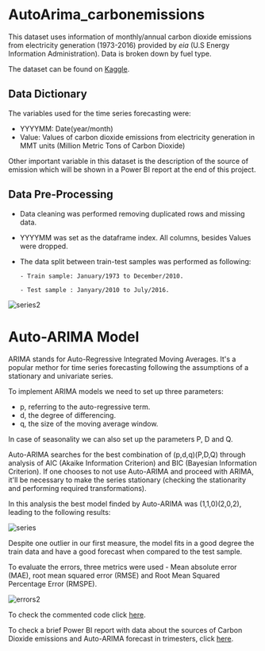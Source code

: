 # AutoArima_carbonemissions

This dataset uses information of monthly/annual carbon dioxide emissions from electricity generation (1973-2016) provided by *eia* (U.S Energy Information Administration). Data is broken down by fuel type.

The dataset can be found on [Kaggle](https://www.kaggle.com/datasets/txtrouble/carbon-emissions).

## Data Dictionary

The variables used for the time series forecasting were:

* YYYYMM: Date(year/month)
* Value: Values of carbon dioxide emissions from electricity generation in MMT units (Million Metric Tons of Carbon Dioxide)

Other important variable in this dataset is the description of the source of emission which will be shown in a Power BI report at the end of this project.

## Data Pre-Processing

* Data cleaning was performed removing duplicated rows and missing data.
* YYYYMM was set as the dataframe index. All columns, besides Values were dropped.
* The data split between train-test samples was performed as following:

      - Train sample: January/1973 to December/2010.

      - Test sample : Janyary/2010 to July/2016.

![series2](https://user-images.githubusercontent.com/121902546/218170905-a0acd83b-268a-4e8b-b313-4ad657659e4a.png)

# Auto-ARIMA Model

ARIMA stands for Auto-Regressive Integrated Moving Averages. It's a popular methor for time series forecasting following the assumptions of a stationary and univariate series.

To implement ARIMA models we need to set up three parameters:

* p, referring to the auto-regressive term.
* d, the degree of differencing.
* q, the size of the moving average window.

In case of seasonality we can also set up the parameters P, D and Q. 

Auto-ARIMA searches for the best combination of (p,d,q)(P,D,Q) through analysis of AIC (Akaike Information Criterion) and BIC (Bayesian Information Criterion). If one chooses to not use Auto-ARIMA and proceed with ARIMA, it'll be necessary to make the series stationary (checking the stationarity and performing required transformations).

In this analysis the best model finded by Auto-ARIMA was (1,1,0)(2,0,2), leading to the following results:

![series](https://user-images.githubusercontent.com/121902546/218174151-1a9bf9ac-7749-4445-840e-4fd113861d59.png)

Despite one outlier in our first measure, the model fits in a good degree the train data and have a good forecast when compared to the test sample.

To evaluate the errors, three metrics were used - Mean absolute error (MAE), root mean squared error (RMSE) and Root Mean Squared Percentage Error (RMSPE).

![errors2](https://user-images.githubusercontent.com/121902546/218174550-f69eefb3-8e05-409b-b4c2-a30a10f4da91.png)


To check the commented code click [here](AutoArima_CarbonDioxide.ipynb).

To check a brief Power BI report with data about the sources of Carbon Dioxide emissions and Auto-ARIMA forecast in trimesters, click [here](https://app.powerbi.com/view?r=eyJrIjoiODViOTVjZWMtNDY0NS00ZjlkLTg1ZGEtOWY5NGUxMWQ5MGY0IiwidCI6IjJjOTUwZWUxLWY4ZWYtNDY1MS05ZmRiLTIwZjRjNjk0ZTAzYyJ9).
